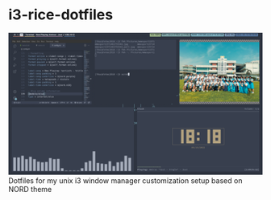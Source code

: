 # i3-rice-dotfiles
![Screenshot of rice WIP](screenshots/2022-03-13-181857_1920x1080_scrot.png)
Dotfiles for my unix i3 window manager customization setup based on NORD theme
